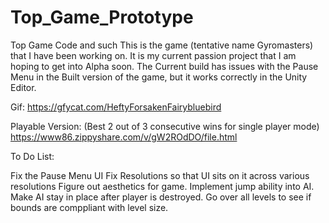 # Top_Game_Prototype
Top Game Code and such
This is the game (tentative name Gyromasters) that I have been working on. It is my current passion project that I am hoping to get into Alpha soon.
The Current build has issues with the Pause Menu in the Built version of the game, but it works correctly in the Unity Editor. 

Gif:
https://gfycat.com/HeftyForsakenFairybluebird

Playable Version: (Best 2 out of 3 consecutive wins for single player mode)
https://www86.zippyshare.com/v/gW2ROdDO/file.html

To Do List:

Fix the Pause Menu UI
Fix Resolutions so that UI sits on it across various resolutions
Figure out aesthetics for game.
Implement jump ability into AI. 
Make AI stay in place after player is destroyed.
Go over all levels to see if bounds are comppliant with level size.
